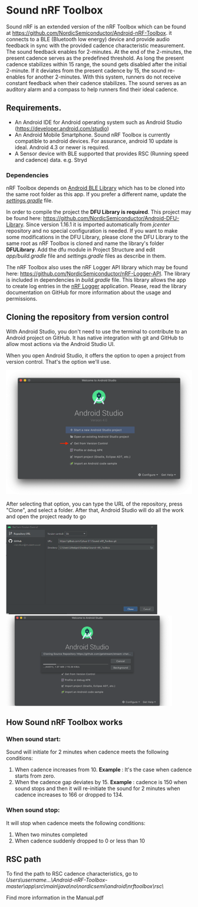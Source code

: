 # Sound nRF Toolbox
 
Sound nRF is an extended version of the nRF Toolbox which can be found at https://github.com/NordicSemiconductor/Android-nRF-Toolbox. it connects to a BLE (Bluetooth low energy) device and provide audio feedback in sync with the provided cadence characteristic measurement. The sound feedback enables for 2-minutes. At the end of the 2-minutes, the present cadence serves as the predefined threshold. As long the present cadence stabilizes within 15 range, the sound gets disabled after the initial 2-minute. If it deviates from the present cadence by 15, the sound re-enables for another 2-minutes. With this system, runners do not receive constant feedback when their cadence stabilizes. The sound serves as an auditory alarm and a compass to help runners find their ideal cadence.

## Requirements.
- An Android IDE for Android operating system such as Android Studio (https://developer.android.com/studio)
- An Android Mobile Smartphone. Sound nRF Toolbox is currently compatible to android devices. For assurance, android 10 update is ideal. Android 4.3 or newer is required.
- A Sensor device with BLE supported that provides RSC (Running speed and cadence) data. e.g. Stryd

### Dependencies

nRF Toolbox depends on [Android BLE Library](https://github.com/NordicSemiconductor/Android-BLE-Library/) 
which has to be cloned into the same root folder as this app. If you prefer a different name, 
update the [*settings.gradle*](https://github.com/NordicSemiconductor/Android-BLE-Library/blob/master/settings.gradle) file.

In order to compile the project the **DFU Library is required**. This project may be found here: 
https://github.com/NordicSemiconductor/Android-DFU-Library.
Since version 1.16.1 it is imported automatically from *jcenter* repository and no special 
configuration is needed. If you want to make some modifications in the DFU Library, please clone 
the DFU Library to the same root as nRF Toolbox is cloned and name the library's folder **DFULibrary**. 
Add the dfu module in Project Structure and edit *app/build.gradle* file and *settings.gradle* 
files as describe in them.

The nRF Toolbox also uses the nRF Logger API library which may be found here: 
https://github.com/NordicSemiconductor/nRF-Logger-API. The library is included in dependencies 
in *build.gradle* file. This library allows the app to create log entries in the 
[nRF Logger](https://play.google.com/store/apps/details?id=no.nordicsemi.android.log) application. 
Please, read the library documentation on GitHub for more information about the usage and permissions.

## Cloning the repository from version control
With Android Studio, you don't need to use the terminal to contribute to an Android project on GitHub. It has native integration with git and GitHub to allow most actions via the Android Studio UI.

When you open Android Studio, it offers the option to open a project from version control. That's the option we'll use.

![step 1](Source_code/resources/8SEqyls.png)

After selecting that option, you can type the URL of the repository, press "Clone", and select a folder. After that, Android Studio will do all the work and open the project ready to go

<p float="left">
  <img src="Source_code/resources/2.png" width="410" />
  <img src="/Source_code/resources/bM92C6R.png" width= "450" /> 
</p>

## How Sound nRF Toolbox works 

### When sound start:
Sound will initiate for 2 minutes when cadence meets the following conditions:
1. When cadence increases from 10.
<b>Example </b>: It's the case when cadence starts from zero.
2. When the cadence gap deviates by 15.
<b>Example </b>: cadence is 150 when sound stops and then it will re-initiate the sound for 2 minutes when cadence increases to 166 or dropped to 134.

### When sound stop:
It will stop when cadence meets the following conditions:
1. When two minutes completed
2. When cadence suddenly dropped to 0 or less than 10 

## RSC path

To find the path to RSC cadence characteristics, go to <i>Users\username\...\Android-nRF-Toolbox-master\app\src\main\java\no\nordicsemi\android\nrftoolbox\rsc\ </i>

Find more information in the Manual.pdf


 


